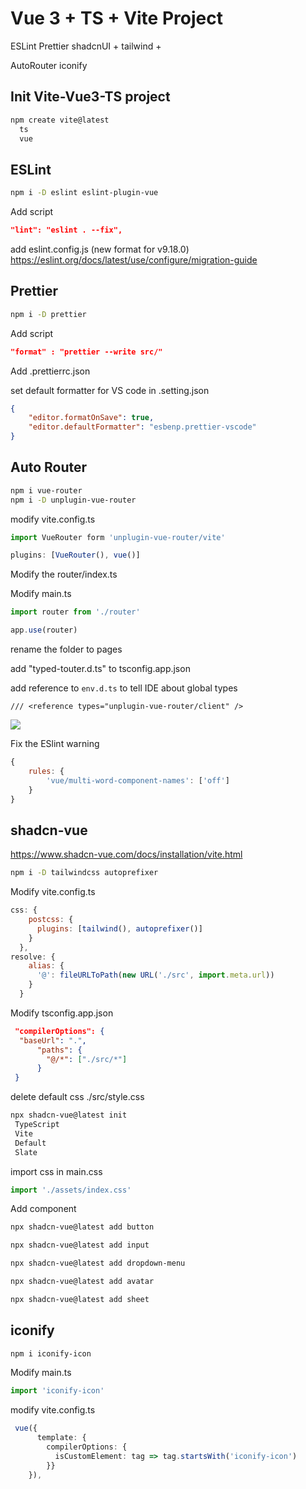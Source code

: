 # Vue 3 + TS + Vite Project

ESLint
Prettier
shadcnUI + tailwind + 

AutoRouter
iconify



## Init Vite-Vue3-TS project

```sh
npm create vite@latest
  ts
  vue
```

## ESLint

```sh
npm i -D eslint eslint-plugin-vue
```

Add script

```json
"lint": "eslint . --fix",
```

add eslint.config.js (new format for v9.18.0)
https://eslint.org/docs/latest/use/configure/migration-guide


## Prettier
```sh
npm i -D prettier
```

Add script

```json
"format" : "prettier --write src/"
```

Add .prettierrc.json

set default formatter for VS code in .setting.json

```json
{
    "editor.formatOnSave": true,
    "editor.defaultFormatter": "esbenp.prettier-vscode"
}
```

## Auto Router

```sh
npm i vue-router
npm i -D unplugin-vue-router
```

modify vite.config.ts
```js
import VueRouter form 'unplugin-vue-router/vite'

plugins: [VueRouter(), vue()]
```

Modify the router/index.ts



Modify main.ts
```js
import router from './router'

app.use(router)
```

rename the folder to pages

add "typed-touter.d.ts" to tsconfig.app.json

add reference to `env.d.ts` to tell IDE about global types
```
/// <reference types="unplugin-vue-router/client" />
``` 

![](./auto-routes.png)


Fix the ESlint warning
```js
{
    rules: {
        'vue/multi-word-component-names': ['off']
    }
}
```

## shadcn-vue
https://www.shadcn-vue.com/docs/installation/vite.html

```sh
npm i -D tailwindcss autoprefixer
```

Modify vite.config.ts

```js
css: {
    postcss: {
      plugins: [tailwind(), autoprefixer()]
    }
  },
resolve: {
    alias: {
      '@': fileURLToPath(new URL('./src', import.meta.url))
    }
  }
```

Modify tsconfig.app.json
```json
 "compilerOptions": {
  "baseUrl": ".",
      "paths": {
        "@/*": ["./src/*"]
      }
 }
```

delete default css  ./src/style.css

```sh
npx shadcn-vue@latest init
 TypeScript
 Vite
 Default
 Slate
```

import css in main.css
```js
import './assets/index.css'
```

Add component
```sh
npx shadcn-vue@latest add button

npx shadcn-vue@latest add input

npx shadcn-vue@latest add dropdown-menu

npx shadcn-vue@latest add avatar

npx shadcn-vue@latest add sheet
```

## iconify

```sh
npm i iconify-icon
```

Modify main.ts
```js
import 'iconify-icon'
````

modify vite.config.ts
```ts
 vue({
      template: {
        compilerOptions: {
          isCustomElement: tag => tag.startsWith('iconify-icon')
        }}
    }),
```
